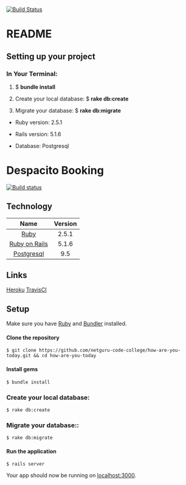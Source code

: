 [![Build Status](https://travis-ci.org/netguru-code-college/how-are-you-today.svg?branch=master)](https://travis-ci.org/netguru-code-college/how-are-you-today)

# README

## Setting up your project
### In Your Terminal:
1. $ **bundle install**

2. Create your local database: $ **rake db:create**

3. Migrate your database: $ **rake db:migrate**


* Ruby version: 2.5.1

* Rails version: 5.1.6

* Database: Postgresql

# Despacito Booking
[![Build status](https://travis-ci.org/netguru-code-college/despacito-booking.png)](https://travis-ci.org/netguru-code-college/despacito-booking)

## Technology

| Name |  Version |
| :--: | :---: |
| [Ruby](https://www.ruby-lang.org) | 2.5.1 |
| [Ruby on Rails](http://www.rubyonrails.org/) | 5.1.6 |
| [Postgresql](https://www.postgresql.org/) | 9.5 |

## Links

[Heroku](https://how-are-you-today-app.herokuapp.com/)
[TravisCI](https://travis-ci.org/netguru-code-college/despacito-booking)

## Setup

Make sure you have [Ruby](https://www.ruby-lang.org) and [Bundler](http://bundler.io) installed.

#### Clone the repository

    $ git clone https://github.com/netguru-code-college/how-are-you-today.git && cd how-are-you-today

#### Install gems

    $ bundle install

### Create your local database: 

    $ rake db:create
    
### Migrate your database:: 

    $ rake db:migrate
    
#### Run the application

    $ rails server

Your app should now be running on [localhost:3000](http://localhost:3000).


